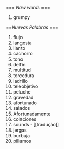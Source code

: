 === *New words* ===

1. grumpy

==*Nuevas Palabras* ===

1. flujo
2. langosta
3. llanto
4. cachorro
5. tono
6. delfín
7. multitud
8. torcedura
9. ladrillo
10. teleobjetivo
11. peluche
12. gravedad
13. afortunado
14. salados
15. Afortunadamente
16. colaciones
17. sounds - [[tradução]]
18. jergas
19. burbuja
20. pillamos
